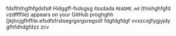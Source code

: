 fdsfththgfhfgdsfs# Hidggff-fsdsgsg itssdada `README.md` (thishghfgfd
vzdffffile) appears on your GitHub proghghh
[jkjhcjgfhffile.efsdfsfrstsegrgsrgsregsdf
fdgfdgfdgf
vvxzcxjjfygjyjdy
gfhfdhdgfdzz
zcv
